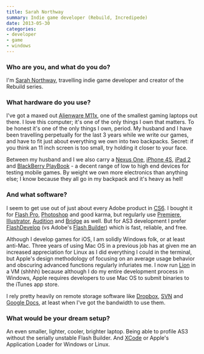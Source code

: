 ```yaml
---
title: Sarah Northway
summary: Indie game developer (Rebuild, Incredipede)
date: 2013-05-30
categories:
- developer
- game
- windows
---
```


### Who are you, and what do you do?

I'm [Sarah Northway](http://northwaygames.com/ "Sarah and Colin's indie game company."), travelling indie game developer and creator of the Rebuild series.

### What hardware do you use?

I've got a maxed out [Alienware M11x][m11x], one of the smallest gaming laptops out there. I love this computer; it's one of the only things I own that matters. To be honest it's one of the only things I own, period. My husband and I have been travelling perpetually for the last 3 years while we write our games, and have to fit just about everything we own into two backpacks. Secret: if you think an 11 inch screen is too small, try holding it closer to your face.

Between my husband and I we also carry a [Nexus One][nexus-one], [iPhone 4S][iphone-4s], [iPad 2][ipad-2] and [BlackBerry PlayBook][playbook] - a decent range of low to high end devices for testing mobile games. By weight we own more electronics than anything else; I know because they all go in my backpack and it's heavy as hell!

### And what software?

I seem to get use out of just about every Adobe product in [CS6][creative-suite]. I bought it for [Flash Pro][flash], [Photoshop][] and good karma, but regularly use [Premiere][], [Illustrator][], [Audition][] and [Bridge][] as well. But for AS3 development I prefer [FlashDevelop][flashdevelop] (vs Adobe's [Flash Builder][flash-builder]) which is fast, reliable, and free.

Although I develop games for iOS, I am solidly Windows folk, or at least anti-Mac. Three years of using Mac OS in a previous job has at given me an increased appreciation for Linux as I did everything I could in the terminal, but Apple's design methodology of focusing on an average usage behavior and obscuring advanced functions regularly infuriates me. I now run [Lion][macos] in a VM (shhhh) because although I do my entire development process in Windows, Apple requires developers to use Mac OS to submit binaries to the iTunes app store.

I rely pretty heavily on remote storage software like [Dropbox][], [SVN][subversion] and [Google Docs][google-docs], at least when I've got the bandwidth to use them.

### What would be your dream setup?

An even smaller, lighter, cooler, brighter laptop. Being able to profile AS3 without the serially unstable Flash Builder. And [XCode][] or Apple's Application Loader for Windows or Linux.

[audition]: https://creative.adobe.com/products/audition "An audio editing software suite."
[bridge]: https://creative.adobe.com/products/bridge "A shared media manager for Adobe CS products."
[creative-suite]: https://www.adobe.com/creativecloud.html "A collection of design tools."
[dropbox]: https://www.dropbox.com/ "Online syncing and storage."
[flash-builder]: https://helpx.adobe.com/creative-cloud/kb/creative-cloud-apps-download.html "A tool for generating Flash apps via the Flex framework."
[flash]: https://en.wikipedia.org/wiki/Adobe_Flash "A software and animation editor."
[flashdevelop]: https://www.flashdevelop.org/ "A free, open source ActionScript/Flex IDE."
[google-docs]: https://en.wikipedia.org/wiki/Google_Docs "A web-based office suite."
[illustrator]: https://www.adobe.com/products/illustrator.html "A vector graphics editor."
[ipad-2]: https://www.apple.com/ipad/ "A tablet device."
[iphone-4s]: https://en.wikipedia.org/wiki/IPhone_4S "A smartphone."
[m11x]: https://www.dell.com/en-us/shop/cty/pdp/spd/alienware-m11x-r3 "A PC gaming laptop."
[macos]: https://en.wikipedia.org/wiki/MacOS "An operating system for Mac hardware."
[nexus-one]: https://en.wikipedia.org/wiki/Nexus_One "An Android-based smartphone."
[photoshop]: https://www.adobe.com/products/photoshop.html "A bitmap image editor."
[playbook]: https://en.wikipedia.org/wiki/BlackBerry_PlayBook "A BlackBerry tablet."
[premiere]: https://www.adobe.com/products/premiere.html "A video editing suite."
[subversion]: http://web.archive.org/web/20200706092702/http://subversion.tigris.org/ "A version control system."
[xcode]: https://en.wikipedia.org/wiki/Xcode "An IDE for Mac developers."
